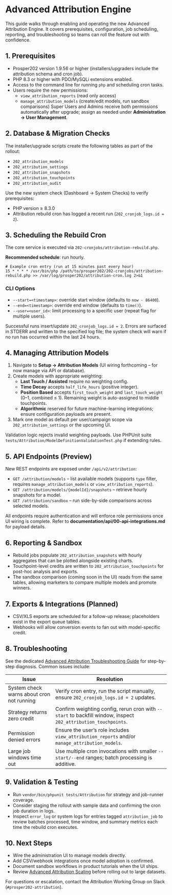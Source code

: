 # Advanced Attribution Engine

This guide walks through enabling and operating the new Advanced Attribution Engine. It covers prerequisites, configuration, job scheduling, reporting, and troubleshooting so teams can roll the feature out with confidence.

## 1. Prerequisites
- Prosper202 version 1.9.56 or higher (installers/upgraders include the attribution schema and cron job).
- PHP 8.3 or higher with PDO/MySQLi extensions enabled.
- Access to the command line for running `php` and scheduling cron tasks.
- Users require the new permissions:
  - `view_attribution_reports` (read only access)
  - `manage_attribution_models` (create/edit models, run sandbox comparisons)
  Super Users and Admins receive both permissions automatically after upgrade; assign as needed under **Administration → User Management**.

## 2. Database & Migration Checks
The installer/upgrade scripts create the following tables as part of the rollout:
- `202_attribution_models`
- `202_attribution_settings`
- `202_attribution_snapshots`
- `202_attribution_touchpoints`
- `202_attribution_audit`

Use the new system check (Dashboard → System Checks) to verify prerequisites:
- PHP version ≥ 8.3.0
- Attribution rebuild cron has logged a recent run (`202_cronjob_logs.id = 2`).

## 3. Scheduling the Rebuild Cron
The core service is executed via `202-cronjobs/attribution-rebuild.php`.

**Recommended schedule**: run hourly.
```
# Example cron entry (run at 15 minutes past every hour)
15 * * * * /usr/bin/php /path/to/prosper202/202-cronjobs/attribution-rebuild.php >> /var/log/prosper202/attribution-cron.log 2>&1
```

### CLI Options
- `--start=<timestamp>`: override start window (defaults to `now - 86400`).
- `--end=<timestamp>`: override end window (defaults to `time()`).
- `--user=<user_id>`: limit processing to a specific user (repeat flag for multiple users).

Successful runs insert/update `202_cronjob_logs.id = 2`. Errors are surfaced in STDERR and written to the specified log file; the system check will warn if no run has occurred within the last 24 hours.

## 4. Managing Attribution Models
1. Navigate to **Setup → Attribution Models** (UI wiring forthcoming – for now manage via API or database).
2. Create models with appropriate weighting:
   - **Last Touch / Assisted** require no weighting config.
   - **Time Decay** accepts `half_life_hours` (positive integer).
   - **Position Based** accepts `first_touch_weight` and `last_touch_weight` (0–1, combined ≤ 1). Remaining weight is auto-assigned to middle touchpoints.
   - **Algorithmic** reserved for future machine-learning integrations; ensure configuration payloads are present.
3. Mark one model as default per user/campaign scope via `202_attribution_settings` or the upcoming UI.

Validation logic rejects invalid weighting payloads. Use PHPUnit suite `tests/Attribution/ModelDefinitionValidationTest.php` if extending rules.

## 5. API Endpoints (Preview)
New REST endpoints are exposed under `/api/v2/attribution`:
- `GET /attribution/models` – list available models (supports `type` filter, requires `manage_attribution_models` or `view_attribution_reports`).
- `GET /attribution/models/{modelId}/snapshots` – retrieve hourly snapshots for a model.
- `GET /attribution/sandbox` – run side-by-side comparisons across selected models.

All endpoints require authentication and will enforce role permissions once UI wiring is complete. Refer to **documentation/api/00-api-integrations.md** for payload details.

## 6. Reporting & Sandbox
- Rebuild jobs populate `202_attribution_snapshots` with hourly aggregates that can be plotted alongside existing charts.
- Touchpoint-level credits are written to `202_attribution_touchpoints` for post-hoc analysis and exports.
- The sandbox comparison (coming soon in the UI) reads from the same tables, allowing marketers to compare multiple models and promote winners.

## 7. Exports & Integrations (Planned)
- CSV/XLS exports are scheduled for a follow-up release; placeholders exist in the export queue tables.
- Webhooks will allow conversion events to fan out with model-specific credit.

## 8. Troubleshooting
See the dedicated [Advanced Attribution Troubleshooting Guide](./15-advanced-attribution-troubleshooting.md) for step-by-step diagnosis. Common issues include:

| Issue | Resolution |
| ----- | ---------- |
| System check warns about cron not running | Verify cron entry, run the script manually, ensure `202_cronjob_logs.id = 2` updates. |
| Strategy returns zero credit | Confirm weighting config, rerun cron with `--start` to backfill window, inspect `202_attribution_touchpoints`. |
| Permission denied errors | Ensure the user’s role includes `view_attribution_reports` and/or `manage_attribution_models`. |
| Large job windows time out | Use multiple cron invocations with smaller `--start/--end` ranges; batch processing is additive. |

## 9. Validation & Testing
- Run `vendor/bin/phpunit tests/Attribution` for strategy and job-runner coverage.
- Consider staging the rollout with sample data and confirming the cron job duration in logs.
- Inspect `error_log` or system logs for entries tagged `attribution_job` to review batches processed, time window, and summary metrics each time the rebuild cron executes.

## 10. Next Steps
- Wire the administration UI to manage models directly.
- Add CSV/webhook integrations once model adoption is confirmed.
- Document sandbox workflows in product tutorials when the UI ships.
- Review [Advanced Attribution Scaling](./16-advanced-attribution-scaling.md) before rolling out to large datasets.

For questions or escalation, contact the Attribution Working Group on Slack (`#prosper202-attribution`).
